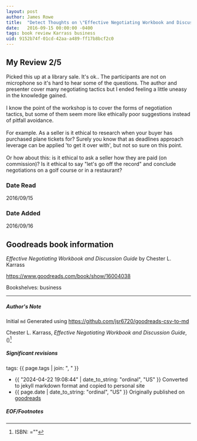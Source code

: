 ```yaml
---
layout: post
author: James Rowe
title:  "Detect Thoughts on \"Effective Negotiating Workbook and Discussion Guide\""
date:   2016-09-15 00:00:00 -0400
tags: book review Karrass business
uid: 9152b74f-01cd-42aa-a489-ff17b8bcf2c0
---
```


<!-- highly dependent on how you personally use jekyll templates, and how you want this to show up -->
<!-- escape any jekyll keys with double brackets -->

## My Review 2/5

Picked this up at a library sale. It's ok.. The participants are not on microphone so it's hard to hear some of the questions. The author and presenter cover many negotiating tactics but I ended feeling a little uneasy in the knowledge gained.<br/><br/>I know the point of the workshop is to cover the forms of negotiation tactics, but some of them seem more like ethically poor suggestions instead of pitfall avoidance.<br/><br/>For example. As a seller is it ethical to research when your buyer has purchased plane tickets for? Surely you know that as deadlines approach leverage can be applied 'to get it over with', but not so sure on this point.<br/><br/>Or how about this: is it ethical to ask a seller how they are paid (on commission)? Is it ethical to say "let's go off the record" and conclude negotiations on a golf course or in a restaurant?

### Date Read
2016/09/15

### Date Added
2016/09/16

## Goodreads book information

*Effective Negotiating Workbook and Discussion Guide* by Chester L. Karrass

https://www.goodreads.com/book/show/16004038

Bookshelves: business

---

##### Author's Note

Initial `md` Generated using https://github.com/jsr6720/goodreads-csv-to-md

Chester L. Karrass, *Effective Negotiating Workbook and Discussion Guide*,    ()[^1]

##### Significant revisions

tags: {{ page.tags | join: ", " }} <!-- todo move this somewhere -->

- {{ "2024-04-22 19:08:44" | date_to_string: "ordinal", "US" }} Converted to jekyll markdown format and copied to personal site
- {{ page.date | date_to_string: "ordinal", "US" }} Originally published on [goodreads](https://www.goodreads.com)

##### EOF/Footnotes

[^1]: ISBN: =""